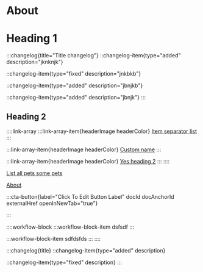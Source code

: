 # About

# Heading 1

:::changelog{title="Title changelog"}
::changelog-item{type="added" description="jknknjk"}

::changelog-item{type="fixed" description="jnkbkb"}

::changelog-item{type="added" description="jbnjkb"}

::changelog-item{type="added" description="jbnjk"}
:::

## Heading 2

::::link-array
:::link-array-item{headerImage headerColor}
[Item separator list](./syntax/an-item.md)&#x20;
:::

:::link-array-item{headerImage headerColor}
[Custom name](./syntax/an-item.md)&#x20;
:::

:::link-array-item{headerImage headerColor}
[Yes heading 2]()&#x20;
:::
::::

[List all pets some pets]()&#x20;

[About]()&#x20;

:::cta-button{label="Click To Edit Button Label" docId docAnchorId externalHref openInNewTab="true"}

:::

::::workflow-block
:::workflow-block-item
dsfsdf
:::

:::workflow-block-item
sdfdsfds
:::
::::

:::changelog{title}
::changelog-item{type="added" description}

::changelog-item{type="fixed" description}
:::

